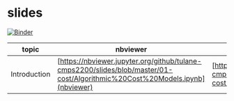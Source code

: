 # slides

[![Binder](https://mybinder.org/badge_logo.svg)](https://mybinder.org/v2/gh/tulane-cmps2200/slides/master)


|topic|nbviewer|binder|
|-----|--------|------|
|Introduction|[https://nbviewer.jupyter.org/github/tulane-cmps2200/slides/blob/master/01-cost/Algorithmic%20Cost%20Models.ipynb](nbviewer)|[https://notebooks.gesis.org/binder/jupyter/user/tulane-cmps2200-slides-z1y4epq4/notebooks/01-cost/Algorithmic%20Cost%20Models.ipynb](binder)|